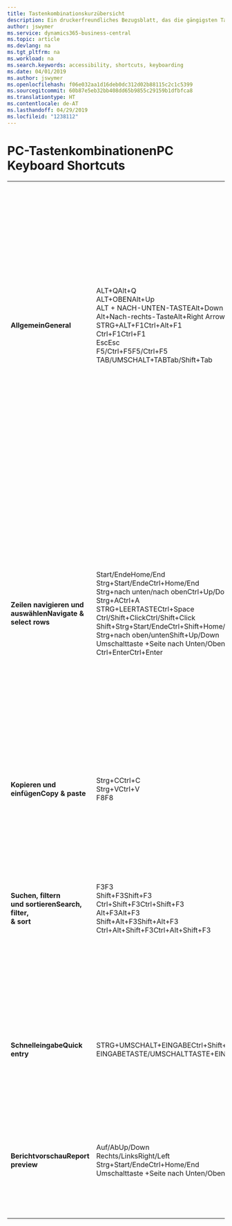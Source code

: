 ```yaml
---
title: Tastenkombinationskurzübersicht
description: Ein druckerfreundliches Bezugsblatt, das die gängigsten Tastenkombinationen enthält.
author: jswymer
ms.service: dynamics365-business-central
ms.topic: article
ms.devlang: na
ms.tgt_pltfrm: na
ms.workload: na
ms.search.keywords: accessibility, shortcuts, keyboarding
ms.date: 04/01/2019
ms.author: jswymer
ms.openlocfilehash: f06e032aa1d16deb0dc312d02b88115c2c1c5399
ms.sourcegitcommit: 60b87e5eb32bb408dd65b9855c29159b1dfbfca8
ms.translationtype: HT
ms.contentlocale: de-AT
ms.lasthandoff: 04/29/2019
ms.locfileid: "1238112"
---
```

# <a name="pc-keyboard-shortcuts"></a><span data-ttu-id="3cec4-103">PC-Tastenkombinationen</span><span class="sxs-lookup"><span data-stu-id="3cec4-103">PC Keyboard Shortcuts</span></span>

||||  
|----------------|-----------|----------------|
|<span data-ttu-id="3cec4-104">**Allgemein**</span><span class="sxs-lookup"><span data-stu-id="3cec4-104">**General**</span></span>|<span data-ttu-id="3cec4-105">ALT+Q</span><span class="sxs-lookup"><span data-stu-id="3cec4-105">Alt+Q</span></span><br /><span data-ttu-id="3cec4-106">ALT+OBEN</span><span class="sxs-lookup"><span data-stu-id="3cec4-106">Alt+Up</span></span><br /><span data-ttu-id="3cec4-107">ALT + NACH-UNTEN-TASTE</span><span class="sxs-lookup"><span data-stu-id="3cec4-107">Alt+Down Arrow</span></span><br /><span data-ttu-id="3cec4-108">Alt+Nach-rechts-Taste</span><span class="sxs-lookup"><span data-stu-id="3cec4-108">Alt+Right Arrow</span></span><br /><span data-ttu-id="3cec4-109">STRG+ALT+F1</span><span class="sxs-lookup"><span data-stu-id="3cec4-109">Ctrl+Alt+F1</span></span><br /><span data-ttu-id="3cec4-110">Ctrl+F1</span><span class="sxs-lookup"><span data-stu-id="3cec4-110">Ctrl+F1</span></span><br /><span data-ttu-id="3cec4-111">Esc</span><span class="sxs-lookup"><span data-stu-id="3cec4-111">Esc</span></span><br /><span data-ttu-id="3cec4-112">F5/Ctrl+F5</span><span class="sxs-lookup"><span data-stu-id="3cec4-112">F5/Ctrl+F5</span></span><br /><span data-ttu-id="3cec4-113">TAB/UMSCHALT+TAB</span><span class="sxs-lookup"><span data-stu-id="3cec4-113">Tab/Shift+Tab</span></span><br />|<span data-ttu-id="3cec4-114">Öffnen Sie **Mitteilen**</span><span class="sxs-lookup"><span data-stu-id="3cec4-114">Open **Tell me**</span></span><br /><span data-ttu-id="3cec4-115">Öffnen Sie QuickInfo oder Überprüfungsfehler</span><span class="sxs-lookup"><span data-stu-id="3cec4-115">Open tooltip or validation error</span></span><br /><span data-ttu-id="3cec4-116">Dropdown oder Lookup für Anzeige</span><span class="sxs-lookup"><span data-stu-id="3cec4-116">Open a drop-down or look up</span></span><br /><span data-ttu-id="3cec4-117">Transaktionen für berechnete Werte anzeigen</span><span class="sxs-lookup"><span data-stu-id="3cec4-117">See the transactions for calculated value</span></span><br /><span data-ttu-id="3cec4-118">Die Seite prüfen</span><span class="sxs-lookup"><span data-stu-id="3cec4-118">Inspect the page</span></span><br /><span data-ttu-id="3cec4-119">Hilfe für die Seite öffnen</span><span class="sxs-lookup"><span data-stu-id="3cec4-119">Open help for the page</span></span><br /><span data-ttu-id="3cec4-120">Die aktuelle Seite oder den Dropdownpfeil schließen</span><span class="sxs-lookup"><span data-stu-id="3cec4-120">Close the current page or drop-down</span></span><br /><span data-ttu-id="3cec4-121">Die Seite aktualisieren/neu laden.</span><span class="sxs-lookup"><span data-stu-id="3cec4-121">Refresh/reload page</span></span><br /><span data-ttu-id="3cec4-122">Fokus auf das nächste/vorherige Element richten</span><span class="sxs-lookup"><span data-stu-id="3cec4-122">Move focus to the next/previous element</span></span>|
|<span data-ttu-id="3cec4-123">**Zeilen navigieren und<br />auswählen**</span><span class="sxs-lookup"><span data-stu-id="3cec4-123">**Navigate &<br />select rows**</span></span>| <span data-ttu-id="3cec4-124">Start/Ende</span><span class="sxs-lookup"><span data-stu-id="3cec4-124">Home/End</span></span><br /><span data-ttu-id="3cec4-125">Strg+Start/Ende</span><span class="sxs-lookup"><span data-stu-id="3cec4-125">Ctrl+Home/End</span></span> <br /><span data-ttu-id="3cec4-126">Strg+nach unten/nach oben</span><span class="sxs-lookup"><span data-stu-id="3cec4-126">Ctrl+Up/Down</span></span><br /><span data-ttu-id="3cec4-127">Strg+A</span><span class="sxs-lookup"><span data-stu-id="3cec4-127">Ctrl+A</span></span> <br /><span data-ttu-id="3cec4-128">STRG+LEERTASTE</span><span class="sxs-lookup"><span data-stu-id="3cec4-128">Ctrl+Space</span></span><br /><span data-ttu-id="3cec4-129">Ctrl/Shift+Click</span><span class="sxs-lookup"><span data-stu-id="3cec4-129">Ctrl/Shift+Click</span></span><br /><span data-ttu-id="3cec4-130">Shift+Strg+Start/Ende</span><span class="sxs-lookup"><span data-stu-id="3cec4-130">Ctrl+Shift+Home/End</span></span><br /><span data-ttu-id="3cec4-131">Strg+nach oben/unten</span><span class="sxs-lookup"><span data-stu-id="3cec4-131">Shift+Up/Down</span></span><br /><span data-ttu-id="3cec4-132">Umschalttaste +Seite nach Unten/Oben</span><span class="sxs-lookup"><span data-stu-id="3cec4-132">Shift+Page Up/Down</span></span><br /><span data-ttu-id="3cec4-133">Ctrl+Enter</span><span class="sxs-lookup"><span data-stu-id="3cec4-133">Ctrl+Enter</span></span>| <span data-ttu-id="3cec4-134">Zum ersten/letzten Feld gehen.</span><span class="sxs-lookup"><span data-stu-id="3cec4-134">Go to first/last field</span></span><br /><span data-ttu-id="3cec4-135">Zur ersten/letzten Zeile.</span><span class="sxs-lookup"><span data-stu-id="3cec4-135">Go to first/last row</span></span><br /><span data-ttu-id="3cec4-136">Navigieren Sie ohne die Auswahl zu verlieren</span><span class="sxs-lookup"><span data-stu-id="3cec4-136">Navigate without losing selection</span></span><br /><span data-ttu-id="3cec4-137">Alles auswählen</span><span class="sxs-lookup"><span data-stu-id="3cec4-137">Select all</span></span><br /><span data-ttu-id="3cec4-138">Toggle-Zeilen-Auswahl</span><span class="sxs-lookup"><span data-stu-id="3cec4-138">Toggle row selection</span></span><br /> <span data-ttu-id="3cec4-139">Fügen Sie die Zeile/Zeilen der Angaben hinzu</span><span class="sxs-lookup"><span data-stu-id="3cec4-139">Add the row/rows to the selection</span></span><br /><span data-ttu-id="3cec4-140">Erweitern Sie zuerst die Auswahl zur ersten/letzten Zeile</span><span class="sxs-lookup"><span data-stu-id="3cec4-140">Extend selection to first/last row</span></span><br /><span data-ttu-id="3cec4-141">Fügen Sie Zeilen über/unter der Auswahl hinzu</span><span class="sxs-lookup"><span data-stu-id="3cec4-141">Add row above/below to selection</span></span><br /><span data-ttu-id="3cec4-142">Sichtbare Zeilen darüber/darunter auswählen</span><span class="sxs-lookup"><span data-stu-id="3cec4-142">Select visible rows above/below</span></span> <br /><span data-ttu-id="3cec4-143">Fokussieren Sie auf die Liste</span><span class="sxs-lookup"><span data-stu-id="3cec4-143">Focus out of the list</span></span>|
|<span data-ttu-id="3cec4-144">**Kopieren und einfügen**</span><span class="sxs-lookup"><span data-stu-id="3cec4-144">**Copy & paste**</span></span>|<span data-ttu-id="3cec4-145">Strg+C</span><span class="sxs-lookup"><span data-stu-id="3cec4-145">Ctrl+C</span></span><br /><span data-ttu-id="3cec4-146">Strg+V</span><span class="sxs-lookup"><span data-stu-id="3cec4-146">Ctrl+V</span></span><br /><span data-ttu-id="3cec4-147">F8</span><span class="sxs-lookup"><span data-stu-id="3cec4-147">F8</span></span>|<span data-ttu-id="3cec4-148">Zeilen kopieren</span><span class="sxs-lookup"><span data-stu-id="3cec4-148">Copy rows</span></span><br /><span data-ttu-id="3cec4-149">Zeilen einfügen</span><span class="sxs-lookup"><span data-stu-id="3cec4-149">Paste rows</span></span><br /><span data-ttu-id="3cec4-150">Kopiere Feld in aktuellen Zeile</span><span class="sxs-lookup"><span data-stu-id="3cec4-150">Copy field above into current row</span></span>|
|<span data-ttu-id="3cec4-151">**Suchen, filtern <br />und sortieren**</span><span class="sxs-lookup"><span data-stu-id="3cec4-151">**Search, filter, <br />& sort**</span></span>|<span data-ttu-id="3cec4-152">F3</span><span class="sxs-lookup"><span data-stu-id="3cec4-152">F3</span></span><br /><span data-ttu-id="3cec4-153">Shift+F3</span><span class="sxs-lookup"><span data-stu-id="3cec4-153">Shift+F3</span></span><br /><span data-ttu-id="3cec4-154">Ctrl+Shift+F3</span><span class="sxs-lookup"><span data-stu-id="3cec4-154">Ctrl+Shift+F3</span></span><br /><span data-ttu-id="3cec4-155">Alt+F3</span><span class="sxs-lookup"><span data-stu-id="3cec4-155">Alt+F3</span></span><br /><span data-ttu-id="3cec4-156">Shift+Alt+F3</span><span class="sxs-lookup"><span data-stu-id="3cec4-156">Shift+Alt+F3</span></span><br /><span data-ttu-id="3cec4-157">Ctrl+Alt+Shift+F3</span><span class="sxs-lookup"><span data-stu-id="3cec4-157">Ctrl+Alt+Shift+F3</span></span>|<span data-ttu-id="3cec4-158">Toggle-Suche</span><span class="sxs-lookup"><span data-stu-id="3cec4-158">Toggle search</span></span><br /><span data-ttu-id="3cec4-159">Wechselt zwischen Filterbereich; Fokus auf Feldfilter</span><span class="sxs-lookup"><span data-stu-id="3cec4-159">Toggle filter pane; focus on field filters</span></span><br /><span data-ttu-id="3cec4-160">Wechselt zwischen Filterbereich; Fokus auf Feldfilter</span><span class="sxs-lookup"><span data-stu-id="3cec4-160">Toggle filter pane; focus on totals filters</span></span><br /><span data-ttu-id="3cec4-161">Filtern Sie ausgewählte Zellwerte</span><span class="sxs-lookup"><span data-stu-id="3cec4-161">Filter on selected cell value</span></span><br /><span data-ttu-id="3cec4-162">Filter auf ausgewählten Felder hinzufügen</span><span class="sxs-lookup"><span data-stu-id="3cec4-162">Add filter on selected field</span></span><br /><span data-ttu-id="3cec4-163">Filter zurücksetzen</span><span class="sxs-lookup"><span data-stu-id="3cec4-163">Reset filters</span></span>|
|<span data-ttu-id="3cec4-164">**Schnelleingabe**</span><span class="sxs-lookup"><span data-stu-id="3cec4-164">**Quick entry**</span></span>|<span data-ttu-id="3cec4-165">STRG+UMSCHALT+EINGABE</span><span class="sxs-lookup"><span data-stu-id="3cec4-165">Ctrl+Shift+Enter</span></span><br /><span data-ttu-id="3cec4-166">EINGABETASTE/UMSCHALTTASTE+EINGABETASTE</span><span class="sxs-lookup"><span data-stu-id="3cec4-166">Enter/Shift+Enter</span></span>|<span data-ttu-id="3cec4-167">Zum nächsten Schnelleingabefeld außerhalb einer Liste navigieren</span><span class="sxs-lookup"><span data-stu-id="3cec4-167">Go to next Quick Entry field outside a list</span></span><br /><span data-ttu-id="3cec4-168">Zum nächsten/vorherigen Schnelleingabefeld navigieren</span><span class="sxs-lookup"><span data-stu-id="3cec4-168">Go to next/previous Quick Entry field</span></span>|
|<span data-ttu-id="3cec4-169">**Berichtvorschau**</span><span class="sxs-lookup"><span data-stu-id="3cec4-169">**Report preview**</span></span>|<span data-ttu-id="3cec4-170">Auf/Ab</span><span class="sxs-lookup"><span data-stu-id="3cec4-170">Up/Down</span></span><br /><span data-ttu-id="3cec4-171">Rechts/Links</span><span class="sxs-lookup"><span data-stu-id="3cec4-171">Right/Left</span></span><br /><span data-ttu-id="3cec4-172">Strg+Start/Ende</span><span class="sxs-lookup"><span data-stu-id="3cec4-172">Ctrl+Home/End</span></span><br /><span data-ttu-id="3cec4-173">Umschalttaste +Seite nach Unten/Oben</span><span class="sxs-lookup"><span data-stu-id="3cec4-173">Page Up/Down</span></span>|<span data-ttu-id="3cec4-174">Führen Sie einen Bildlauf zum Ende der Seite durch</span><span class="sxs-lookup"><span data-stu-id="3cec4-174">Scroll up and down the page</span></span><br /><span data-ttu-id="3cec4-175">Blättern Sie nach rechts/links</span><span class="sxs-lookup"><span data-stu-id="3cec4-175">Scroll to the right/left</span></span> <br /><span data-ttu-id="3cec4-176">Zur ersten/letzten Seite.</span><span class="sxs-lookup"><span data-stu-id="3cec4-176">Go to the first/last page</span></span><br /><span data-ttu-id="3cec4-177">Zur vorherigen/nächsten Seite.</span><span class="sxs-lookup"><span data-stu-id="3cec4-177">Go to the previous/next page</span></span>|

